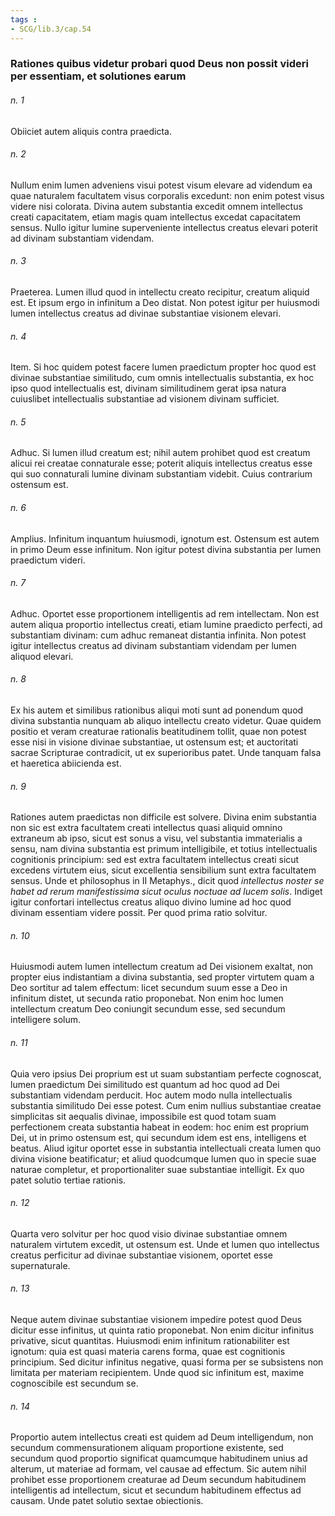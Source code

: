 ```yaml
---
tags : 
- SCG/lib.3/cap.54
---
```


### Rationes quibus videtur probari quod Deus non possit videri per essentiam, et solutiones earum

###### n. 1
Obiiciet autem aliquis contra praedicta.

###### n. 2
Nullum enim lumen adveniens visui potest visum elevare ad videndum ea quae naturalem facultatem visus corporalis excedunt: non enim potest visus videre nisi colorata. Divina autem substantia excedit omnem intellectus creati capacitatem, etiam magis quam intellectus excedat capacitatem sensus. Nullo igitur lumine superveniente intellectus creatus elevari poterit ad divinam substantiam videndam.

###### n. 3
Praeterea. Lumen illud quod in intellectu creato recipitur, creatum aliquid est. Et ipsum ergo in infinitum a Deo distat. Non potest igitur per huiusmodi lumen intellectus creatus ad divinae substantiae visionem elevari.

###### n. 4
Item. Si hoc quidem potest facere lumen praedictum propter hoc quod est divinae substantiae similitudo, cum omnis intellectualis substantia, ex hoc ipso quod intellectualis est, divinam similitudinem gerat ipsa natura cuiuslibet intellectualis substantiae ad visionem divinam sufficiet.

###### n. 5
Adhuc. Si lumen illud creatum est; nihil autem prohibet quod est creatum alicui rei creatae connaturale esse; poterit aliquis intellectus creatus esse qui suo connaturali lumine divinam substantiam videbit. Cuius contrarium ostensum est.

###### n. 6
Amplius. Infinitum inquantum huiusmodi, ignotum est. Ostensum est autem in primo Deum esse infinitum. Non igitur potest divina substantia per lumen praedictum videri.

###### n. 7
Adhuc. Oportet esse proportionem intelligentis ad rem intellectam. Non est autem aliqua proportio intellectus creati, etiam lumine praedicto perfecti, ad substantiam divinam: cum adhuc remaneat distantia infinita. Non potest igitur intellectus creatus ad divinam substantiam videndam per lumen aliquod elevari.

###### n. 8
Ex his autem et similibus rationibus aliqui moti sunt ad ponendum quod divina substantia nunquam ab aliquo intellectu creato videtur. Quae quidem positio et veram creaturae rationalis beatitudinem tollit, quae non potest esse nisi in visione divinae substantiae, ut ostensum est; et auctoritati sacrae Scripturae contradicit, ut ex superioribus patet. Unde tanquam falsa et haeretica abiicienda est.

###### n. 9
Rationes autem praedictas non difficile est solvere. Divina enim substantia non sic est extra facultatem creati intellectus quasi aliquid omnino extraneum ab ipso, sicut est sonus a visu, vel substantia immaterialis a sensu, nam divina substantia est primum intelligibile, et totius intellectualis cognitionis principium: sed est extra facultatem intellectus creati sicut excedens virtutem eius, sicut excellentia sensibilium sunt extra facultatem sensus. Unde et philosophus in II Metaphys., dicit quod *intellectus noster se habet ad rerum manifestissima sicut oculus noctuae ad lucem solis*. Indiget igitur confortari intellectus creatus aliquo divino lumine ad hoc quod divinam essentiam videre possit. Per quod prima ratio solvitur.

###### n. 10
Huiusmodi autem lumen intellectum creatum ad Dei visionem exaltat, non propter eius indistantiam a divina substantia, sed propter virtutem quam a Deo sortitur ad talem effectum: licet secundum suum esse a Deo in infinitum distet, ut secunda ratio proponebat. Non enim hoc lumen intellectum creatum Deo coniungit secundum esse, sed secundum intelligere solum.

###### n. 11
Quia vero ipsius Dei proprium est ut suam substantiam perfecte cognoscat, lumen praedictum Dei similitudo est quantum ad hoc quod ad Dei substantiam videndam perducit. Hoc autem modo nulla intellectualis substantia similitudo Dei esse potest. Cum enim nullius substantiae creatae simplicitas sit aequalis divinae, impossibile est quod totam suam perfectionem creata substantia habeat in eodem: hoc enim est proprium Dei, ut in primo ostensum est, qui secundum idem est ens, intelligens et beatus. Aliud igitur oportet esse in substantia intellectuali creata lumen quo divina visione beatificatur; et aliud quodcumque lumen quo in specie suae naturae completur, et proportionaliter suae substantiae intelligit. Ex quo patet solutio tertiae rationis.

###### n. 12
Quarta vero solvitur per hoc quod visio divinae substantiae omnem naturalem virtutem excedit, ut ostensum est. Unde et lumen quo intellectus creatus perficitur ad divinae substantiae visionem, oportet esse supernaturale.

###### n. 13
Neque autem divinae substantiae visionem impedire potest quod Deus dicitur esse infinitus, ut quinta ratio proponebat. Non enim dicitur infinitus privative, sicut quantitas. Huiusmodi enim infinitum rationabiliter est ignotum: quia est quasi materia carens forma, quae est cognitionis principium. Sed dicitur infinitus negative, quasi forma per se subsistens non limitata per materiam recipientem. Unde quod sic infinitum est, maxime cognoscibile est secundum se.

###### n. 14
Proportio autem intellectus creati est quidem ad Deum intelligendum, non secundum commensurationem aliquam proportione existente, sed secundum quod proportio significat quamcumque habitudinem unius ad alterum, ut materiae ad formam, vel causae ad effectum. Sic autem nihil prohibet esse proportionem creaturae ad Deum secundum habitudinem intelligentis ad intellectum, sicut et secundum habitudinem effectus ad causam. Unde patet solutio sextae obiectionis.

